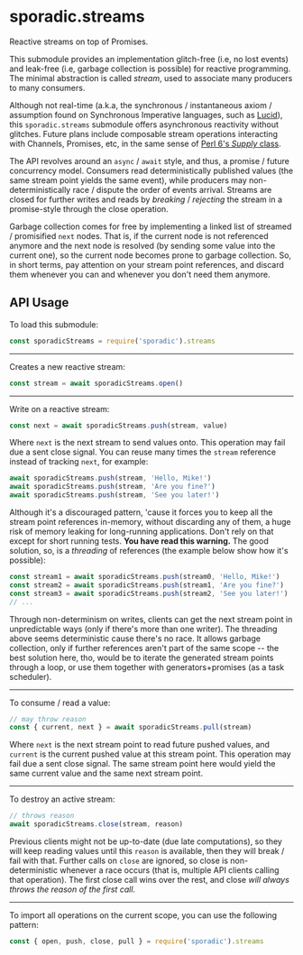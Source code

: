# sporadic.streams

Reactive streams on top of Promises.

This submodule provides an implementation glitch-free (i.e, no lost events) and
leak-free (i.e, garbage collection is possible) for reactive programming. The
minimal abstraction is called _stream_, used to associate many producers to many
consumers.

Although not real-time (a.k.a, the synchronous / instantaneous axiom /
assumption found on Synchronous Imperative languages, such as [Lucid][1]), this
`sporadic.streams` submodule offers asynchronous reactivity without glitches.
Future plans include composable stream operations interacting with Channels,
Promises, etc, in the same sense of [Perl 6's _Supply_ class][2].

The API revolves around an `async` / `await` style, and thus, a promise / future
concurrency model. Consumers read deterministically published values (the same
stream point yields the same event), while producers may non-deterministically
race / dispute the order of events arrival. Streams are closed for further writes
and reads by _breaking_ / _rejecting_ the stream in a promise-style through the
close operation.

Garbage collection comes for free by implementing a linked list of streamed /
promisified `next` nodes. That is, if the current node is not referenced anymore
and the next node is resolved (by sending some value into the current one), so
the current node becomes prone to garbage collection. So, in short terms, pay
attention on your stream point references, and discard them whenever you can and
whenever you don't need them anymore.

## API Usage

To load this submodule:

```javascript
const sporadicStreams = require('sporadic').streams
```

---

Creates a new reactive stream:

```javascript
const stream = await sporadicStreams.open()
```

---

Write on a reactive stream:

```javascript
const next = await sporadicStreams.push(stream, value)
```

Where `next` is the next stream to send values onto. This operation may fail due
a sent close signal. You can reuse many times the `stream` reference instead of
tracking `next`, for example:

```javascript
await sporadicStreams.push(stream, 'Hello, Mike!')
await sporadicStreams.push(stream, 'Are you fine?')
await sporadicStreams.push(stream, 'See you later!')
```

Although it's a discouraged pattern, 'cause it forces you to keep all the stream
point references in-memory, without discarding any of them, a huge risk of
memory leaking for long-running applications. Don't rely on that except for
short running tests. **You have read this warning.** The good solution, so, is
a _threading_ of references (the example below show how it's possible):

```javascript
const stream1 = await sporadicStreams.push(stream0, 'Hello, Mike!')
const stream2 = await sporadicStreams.push(stream1, 'Are you fine?')
const stream3 = await sporadicStreams.push(stream2, 'See you later!')
// ...
```

Through non-determinism on writes, clients can get the next stream point in
unpredictable ways (only if there's more than one writer). The threading above
seems deterministic cause there's no race. It allows garbage collection, only if
further references aren't part of the same scope -- the best solution here, tho,
would be to iterate the generated stream points through a loop, or use them
together with generators+promises (as a task scheduler).

---

To consume / read a value:

```javascript
// may throw reason
const { current, next } = await sporadicStreams.pull(stream)
```

Where `next` is the next stream point to read future pushed values, and
`current` is the current pushed value at this stream point. This operation may
fail due a sent close signal. The same stream point here would yield the same
current value and the same next stream point.

---

To destroy an active stream:

```javascript
// throws reason
await sporadicStreams.close(stream, reason)
```

Previous clients might not be up-to-date (due late computations), so they will
keep reading values until this `reason` is available, then they will break /
fail with that. Further calls on `close` are ignored, so close is
non-deterministic whenever a race occurs (that is, multiple API clients calling
that operation). The first close call wins over the rest, and close _will always
throws the reason of the first call_.

---

To import all operations on the current scope, you can use the following
pattern:

```javascript
const { open, push, close, pull } = require('sporadic').streams
```

  [1]: https://en.wikipedia.org/wiki/Lucid_(programming_language)
  [2]: https://docs.perl6.org/type/Supply
